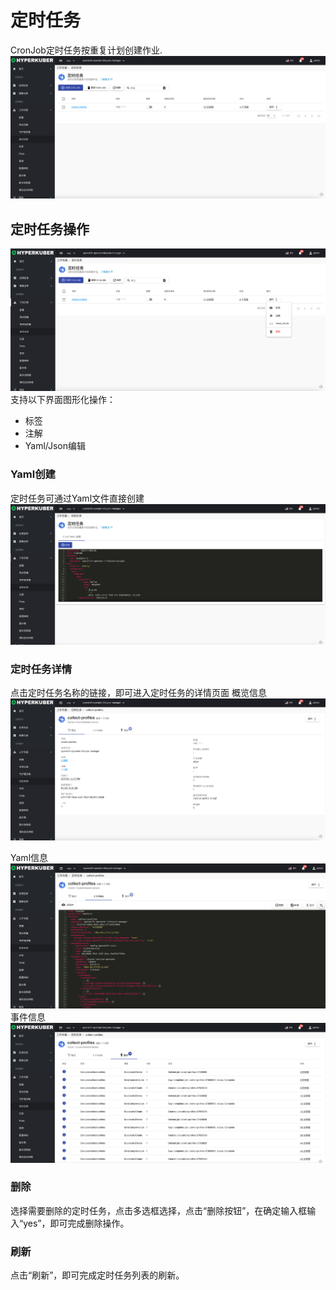 # 定时任务

CronJob定时任务按重复计划创建作业.
![Minion](../../../assets/images/workload/cj-list.jpg)
## 定时任务操作

![Minion](../../../assets/images/workload/cj-operation.jpg)
支持以下界面图形化操作：

* 标签
* 注解
* Yaml/Json编辑


### Yaml创建
定时任务可通过Yaml文件直接创建
![Minion](../../../assets/images/workload/cj-create-yaml.jpg)
### 定时任务详情
点击定时任务名称的链接，即可进入定时任务的详情页面
概览信息
![Minion](../../../assets/images/workload/cj-info1.jpg)

Yaml信息
![Minion](../../../assets/images/workload/cj-info2.jpg)
事件信息
![Minion](../../../assets/images/workload/cj-info3.jpg)


### 删除
选择需要删除的定时任务，点击多选框选择，点击“删除按钮”，在确定输入框输入“yes”，即可完成删除操作。
### 刷新
点击“刷新”，即可完成定时任务列表的刷新。

